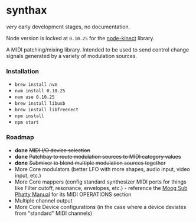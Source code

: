 # synthax

_very_ early development stages, no documentation.

Node version is locked at `0.10.25` for the [node-kinect](https://github.com/nguyer/node-kinect) library.

A MIDI patching/mixing library. Intended to be used to send control change signals generated by a variety of modulation sources.


### Installation
* `brew install nvm`
* `nvm install 0.10.25`
* `nvm use 0.10.25`
* `brew install libusb`
* `brew install libfreenect`
* `npm install`
* `npm start`

### Roadmap
* **done** <del>MIDI I/O device selection</del>
* **done** <del>Patchbay to route modulation sources to MIDI category values</del>
* **done** <del>Submixer to blend multiple modulation sources together</del>
* More Core modulators (better LFO with more shapes, audio input, video input, etc.)
* More Core mappers (config standard synthesizer MIDI ports for things like Filter cutoff, resonance, envelopes, etc.) - reference the [Moog Sub Phatty Manual](http://www.moogmusic.com/sites/default/files/SUB_PHATTY_MANUAL_6_13.pdf) for its MIDI OPERATIONS section
* Multiple channel output
* More Core Device configurations (in the case where a device deviates from "standard" MIDI channels)
